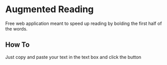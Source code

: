 
# Augmented Reading

Free web application meant to speed up reading by bolding the first half of the words. 

## How To
Just copy and paste your text in the text box and click the button